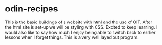 # odin-recipes
This is the basic buildings of a website with html and the use of GIT. After the html site is set-up we will be styling with CSS. Excited to keep learning. I would also like to say how much I enjoy being able to switch back to earlier lessons when I forget things. This is a very well layed out program. 